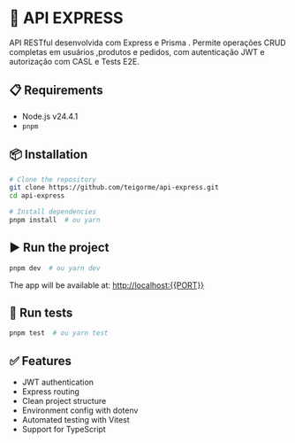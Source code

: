 # 🚀 API EXPRESS

API RESTful desenvolvida com Express e Prisma . Permite operações CRUD completas em usuários ,produtos e pedidos, com autenticação JWT e autorização com CASL e Tests E2E.

## 📋 Requirements

- Node.js v24.4.1
- `pnpm`

## 📦 Installation

```bash
# Clone the repository
git clone https://github.com/teigorme/api-express.git
cd api-express

# Install dependencies
pnpm install  # ou yarn
```

## ▶️ Run the project

```bash
pnpm dev  # ou yarn dev
```

The app will be available at: [http://localhost:{{PORT}}](http://localhost:{{PORT}})

## 🧪 Run tests

```bash
pnpm test  # ou yarn test
```

## ✅ Features

- JWT authentication
- Express routing
- Clean project structure
- Environment config with dotenv
- Automated testing with Vitest
- Support for TypeScript
